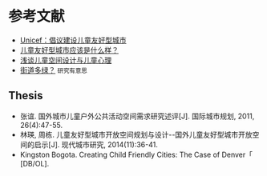 # 参考文献



- [Unicef：倡议建设儿童友好型城市](https://childfriendlycities.org/)
- [儿童友好型城市应该是什么样？](http://bendi.news.163.com/guangdong/18/0307/10/DC9NC43J041799SC.html)
- [浅谈儿童空间设计与儿童心理](http://www.sohu.com/a/161471000_302631)
- [街道多绿？](http://journals.plos.org/plosone/article?id=10.1371/journal.pone.0171110) `研究有意思`

## Thesis

- 张谊. 国外城市儿童户外公共活动空间需求研究述评[J]. 国际城市规划, 2011, 26(4):47-55.
- 林瑛, 周栋. 儿童友好型城市开放空间规划与设计--国外儿童友好型城市开放空间的启示[J]. 现代城市研究, 2014(11):36-41.
- Kingston Bogota. Creating Child Friendly Cities: The Case of Denver「 [DB/OL]. 
